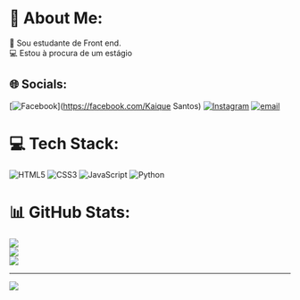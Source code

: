 # 💫 About Me:
🌱 Sou estudante de Front end.<br>💻 Estou à procura de um estágio


## 🌐 Socials:
[![Facebook](https://img.shields.io/badge/Facebook-%231877F2.svg?logo=Facebook&logoColor=white)](https://facebook.com/Kaique Santos) [![Instagram](https://img.shields.io/badge/Instagram-%23E4405F.svg?logo=Instagram&logoColor=white)](https://instagram.com/kaique.santos.44) [![email](https://img.shields.io/badge/Email-D14836?logo=gmail&logoColor=white)](mailto:kaiquesdc444@gmail.com) 

# 💻 Tech Stack:
![HTML5](https://img.shields.io/badge/html5-%23E34F26.svg?style=for-the-badge&logo=html5&logoColor=white) ![CSS3](https://img.shields.io/badge/css3-%231572B6.svg?style=for-the-badge&logo=css3&logoColor=white) ![JavaScript](https://img.shields.io/badge/javascript-%23323330.svg?style=for-the-badge&logo=javascript&logoColor=%23F7DF1E) ![Python](https://img.shields.io/badge/python-3670A0?style=for-the-badge&logo=python&logoColor=ffdd54)
# 📊 GitHub Stats:
![](https://github-readme-stats.vercel.app/api?username=Kaiquesdc&theme=shadow_blue&hide_border=false&include_all_commits=false&count_private=false)<br/>
![](https://github-readme-streak-stats.herokuapp.com/?user=Kaiquesdc&theme=shadow_blue&hide_border=false)<br/>
![](https://github-readme-stats.vercel.app/api/top-langs/?username=Kaiquesdc&theme=shadow_blue&hide_border=false&include_all_commits=false&count_private=false&layout=compact)

---
[![](https://visitcount.itsvg.in/api?id=Kaiquesdc&icon=0&color=0)](https://visitcount.itsvg.in)

<!-- Proudly created with GPRM ( https://gprm.itsvg.in ) -->
